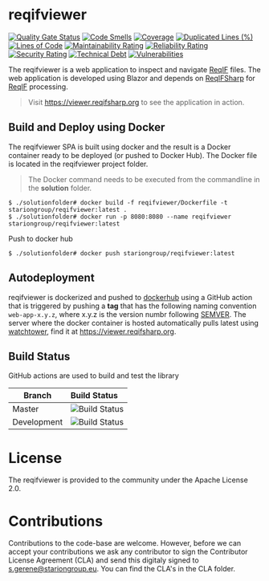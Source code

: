 # reqifviewer

[![Quality Gate Status](https://sonarcloud.io/api/project_badges/measure?project=STARIONGROUP_reqifviewer&metric=alert_status)](https://sonarcloud.io/summary/new_code?id=STARIONGROUP_reqifviewer)
[![Code Smells](https://sonarcloud.io/api/project_badges/measure?project=STARIONGROUP_reqifviewer&metric=code_smells)](https://sonarcloud.io/summary/new_code?id=STARIONGROUP_reqifviewer)
[![Coverage](https://sonarcloud.io/api/project_badges/measure?project=STARIONGROUP_reqifviewer&metric=coverage)](https://sonarcloud.io/summary/new_code?id=STARIONGROUP_reqifviewer)
[![Duplicated Lines (%)](https://sonarcloud.io/api/project_badges/measure?project=STARIONGROUP_reqifviewer&metric=duplicated_lines_density)](https://sonarcloud.io/summary/new_code?id=STARIONGROUP_reqifviewer)
[![Lines of Code](https://sonarcloud.io/api/project_badges/measure?project=STARIONGROUP_reqifviewer&metric=ncloc)](https://sonarcloud.io/summary/new_code?id=STARIONGROUP_reqifviewer)
[![Maintainability Rating](https://sonarcloud.io/api/project_badges/measure?project=STARIONGROUP_reqifviewer&metric=sqale_rating)](https://sonarcloud.io/summary/new_code?id=STARIONGROUP_reqifviewer)
[![Reliability Rating](https://sonarcloud.io/api/project_badges/measure?project=STARIONGROUP_reqifviewer&metric=reliability_rating)](https://sonarcloud.io/summary/new_code?id=STARIONGROUP_reqifviewer)
[![Security Rating](https://sonarcloud.io/api/project_badges/measure?project=STARIONGROUP_reqifviewer&metric=security_rating)](https://sonarcloud.io/summary/new_code?id=STARIONGROUP_reqifviewer)
[![Technical Debt](https://sonarcloud.io/api/project_badges/measure?project=STARIONGROUP_reqifviewer&metric=sqale_index)](https://sonarcloud.io/summary/new_code?id=STARIONGROUP_reqifviewer)
[![Vulnerabilities](https://sonarcloud.io/api/project_badges/measure?project=STARIONGROUP_reqifviewer&metric=vulnerabilities)](https://sonarcloud.io/summary/new_code?id=STARIONGROUP_reqifviewer)

The reqifviewer is a web application to inspect and navigate [ReqIF](https://www.omg.org/spec/ReqIF/1.2/About-ReqIF/) files. The web application is developed using Blazor and depends on [ReqIFSharp](https://reqifsharp.org) for [ReqIF](https://www.omg.org/spec/ReqIF/1.2/About-ReqIF/) processing. 

> Visit https://viewer.reqifsharp.org to see the application in action.

## Build and Deploy using Docker

The reqifviewer SPA is built using docker and the result is a Docker container ready to be deployed (or pushed to Docker Hub). The Docker file is located in the reqifviewer project folder.

> The Docker command needs to be executed from the commandline in the **solution** folder.

```
$ ./solutionfolder# docker build -f reqifviewer/Dockerfile -t stariongroup/reqifviewer:latest .
$ ./solutionfolder# docker run -p 8080:8080 --name reqifviewer stariongroup/reqifviewer:latest
```

Push to docker hub

```
$ ./solutionfolder# docker push stariongroup/reqifviewer:latest
```

## Autodeployment

reqifviewer is dockerized and pushed to [dockerhub](https://hub.docker.com/repository/docker/STARIONGROUP/reqifviewer) using a GitHub action that is triggered by pushing a **tag** that has the following naming convention `web-app-x.y.z`, where x.y.z is the version numbr following [SEMVER](https://semver.org/). The server where the docker container is hosted automatically pulls latest using [watchtower](https://github.com/containrrr/watchtower), find it at https://viewer.reqifsharp.org.

## Build Status

GitHub actions are used to build and test the library

Branch | Build Status
------- | :------------
Master | ![Build Status](https://github.com/STARIONGROUP/reqifviewer/actions/workflows/CodeQuality.yml/badge.svg?branch=master)
Development | ![Build Status](https://github.com/STARIONGROUP/reqifviewer/actions/workflows/CodeQuality.yml/badge.svg?branch=development)

# License

The reqifviewer is provided to the community under the Apache License 2.0.

# Contributions

Contributions to the code-base are welcome. However, before we can accept your contributions we ask any contributor to sign the Contributor License Agreement (CLA) and send this digitaly signed to s.gerene@stariongroup.eu. You can find the CLA's in the CLA folder.
